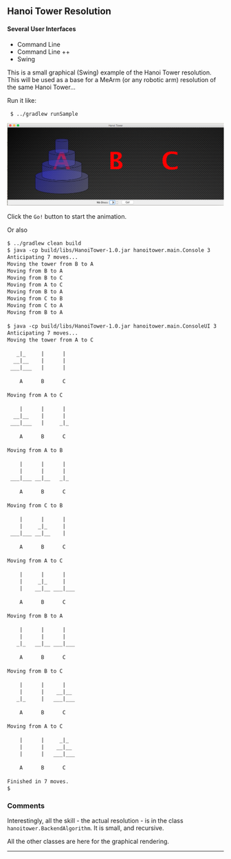 ## Hanoi Tower Resolution

#### Several User Interfaces
- Command Line
- Command Line ++
- Swing

This is a small graphical (Swing) example of the Hanoi Tower resolution.
This will be used as a base for a MeArm (or any robotic arm) resolution of the same Hanoi Tower...

Run it like:
```
 $ ../gradlew runSample
```

![Screenshot](./screenshot.png)

Click the `Go!` button to start the animation.

Or also
```
$ ../gradlew clean build
$ java -cp build/libs/HanoiTower-1.0.jar hanoitower.main.Console 3
Anticipating 7 moves...
Moving the tower from B to A
Moving from B to A
Moving from B to C
Moving from A to C
Moving from B to A
Moving from C to B
Moving from C to A
Moving from B to A

$ java -cp build/libs/HanoiTower-1.0.jar hanoitower.main.ConsoleUI 3
Anticipating 7 moves...
Moving the tower from A to C

   _|_     |      |
  __|__    |      |
 ___|___   |      |

    A      B      C

Moving from A to C

    |      |      |
  __|__    |      |
 ___|___   |     _|_

    A      B      C

Moving from A to B

    |      |      |
    |      |      |
 ___|___ __|__   _|_

    A      B      C

Moving from C to B

    |      |      |
    |     _|_     |
 ___|___ __|__    |

    A      B      C

Moving from A to C

    |      |      |
    |     _|_     |
    |    __|__ ___|___

    A      B      C

Moving from B to A

    |      |      |
    |      |      |
   _|_   __|__ ___|___

    A      B      C

Moving from B to C

    |      |      |
    |      |    __|__
   _|_     |   ___|___

    A      B      C

Moving from A to C

    |      |     _|_
    |      |    __|__
    |      |   ___|___

    A      B      C

Finished in 7 moves.
$
```

### Comments
Interestingly, all the skill - the actual resolution - is in the class `hanoitower.BackendAlgorithm`.
It is small, and recursive.

All the other classes are here for the graphical rendering.

---
